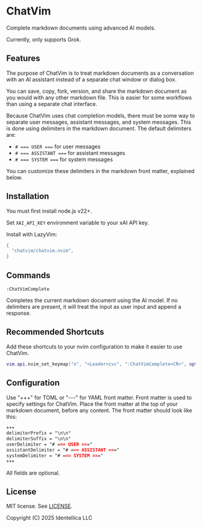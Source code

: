 # ChatVim

Complete markdown documents using advanced AI models.

Currently, only supports Grok.

## Features

The purpose of ChatVim is to treat markdown documents as a conversation with an
AI assistant instead of a separate chat window or dialog box.

You can save, copy, fork, version, and share the markdown document as you would
with any other markdown file. This is easier for some workflows than using a
separate chat interface.

Because ChatVim uses chat completion models, there must be some way to separate
user messages, assistant messages, and system messages. This is done using
delimiters in the markdown document. The default delimiters are:

- `# === USER ===` for user messages
- `# === ASSISTANT ===` for assistant messages
- `# === SYSTEM ===` for system messages

You can customize these delimiters in the markdown front matter, explained
below.

## Installation

You must first install node.js v22+.

Set `XAI_API_KEY` environment variable to your xAI API key.

Install with LazyVim:

```lua
{
  "chatvim/chatvim.nvim",
}
```

## Commands

```vim
:ChatVimComplete
```

Completes the current markdown document using the AI model. If no delimiters are
present, it will treat the input as user input and append a response.

## Recommended Shortcuts

Add these shortcuts to your nvim configuration to make it easier to use ChatVim.

```lua
vim.api.nvim_set_keymap("n", "<Leader>cvc", ":ChatVimComplete<CR>", opts)
```

## Configuration

Use "+++" for TOML or "---" for YAML front matter. Front matter is used to
specify settings for ChatVim. Place the front matter at the top of your markdown
document, before any content. The front matter should look like this:

```markdown
+++
delimiterPrefix = "\n\n"
delimiterSuffix = "\n\n"
userDelimiter = "# === USER ==="
assistantDelimiter = "# === ASSISTANT ==="
systemDelimiter = "# === SYSTEM ==="
+++
```

All fields are optional.

## License

MIT license. See [LICENSE](LICENSE).

Copyright (C) 2025 Identellica LLC
